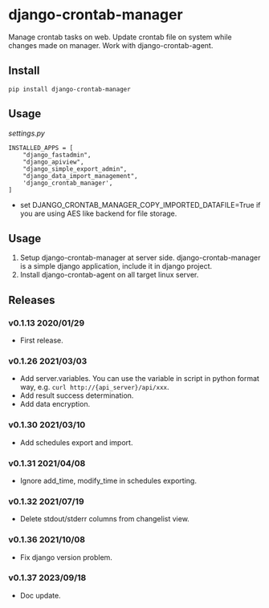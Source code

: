 # django-crontab-manager

Manage crontab tasks on web. Update crontab file on system while changes made on manager. Work with django-crontab-agent.

## Install

```
pip install django-crontab-manager
```

## Usage

*settings.py*

```
INSTALLED_APPS = [
    "django_fastadmin",
    "django_apiview",
    "django_simple_export_admin",
    "django_data_import_management",
    'django_crontab_manager',
]
```
- set DJANGO_CRONTAB_MANAGER_COPY_IMPORTED_DATAFILE=True if you are using AES like backend for file storage.

## Usage

1. Setup django-crontab-manager at server side. django-crontab-manager is a simple django application, include it in django project.
1. Install django-crontab-agent on all target linux server.

## Releases

### v0.1.13 2020/01/29

- First release.

### v0.1.26 2021/03/03

- Add server.variables. You can use the variable in script in python format way, e.g. `curl http://{api_server}/api/xxx`.
- Add result success determination.
- Add data encryption.

### v0.1.30 2021/03/10

- Add schedules export and import.

### v0.1.31 2021/04/08

- Ignore add_time, modify_time in schedules exporting.

### v0.1.32 2021/07/19

- Delete stdout/stderr columns from changelist view.

### v0.1.36 2021/10/08

- Fix django version problem.

### v0.1.37 2023/09/18

- Doc update.
